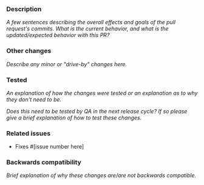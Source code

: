 ### Description

_A few sentences describing the overall effects and goals of the pull request's commits.
What is the current behavior, and what is the updated/expected behavior with this PR?_

### Other changes

_Describe any minor or "drive-by" changes here._

### Tested

_An explanation of how the changes were tested or an explanation as to why they don't need to be._

_Does this need to be tested by QA in the next release cycle? If so please give a brief explanation of how to test these changes._

### Related issues

- Fixes #[issue number here]

### Backwards compatibility

_Brief explanation of why these changes are/are not backwards compatible._